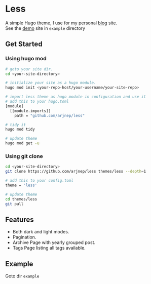# Less
A simple Hugo theme, I use for my personal [blog](https://blog.arjunneupane.info.np) site. <br>
See the [demo](https://arjnep.github.io/less/) site in `example` directory

## Get Started
### Using hugo mod
```bash
# goto your site dir.
cd <your-site-directory>

# initialize your site as a hugo module.
hugo mod init <your-repo-host/your-username/your-site-repo>

# import less theme as hugo module in configuration and use it
# add this to your hugo.toml
[module]
  [[module.imports]]
    path = "github.com/arjnep/less"

# tidy it
hugo mod tidy

# update theme
hugo mod get -u
```

### Using git clone
```bash
cd <your-site-directory>
git clone https://github.com/arjnep/less themes/less --depth=1

# add this to your config.toml
theme = 'less'

# update theme
cd themes/less
git pull
```
## Features
* Both dark and light modes.
* Pagination.
* Archive Page with yearly grouped post.
* Tags Page listing all tags available.

## Example
Goto dir `example`

